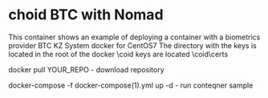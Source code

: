 # choid BTC with Nomad
This container shows an example of deploying a container with a biometrics provider BTC KZ
System  docker for CentOS7
The directory with the keys is located in the root of the docker \coid keys are located \coid\certs

docker pull YOUR_REPO - download repository

docker-compose -f docker-compose(1).yml up -d   - run conteqner sample
